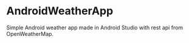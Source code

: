 # AndroidWeatherApp


Simple Android weather app made in Android Studio with rest api from OpenWeatherMap. 
